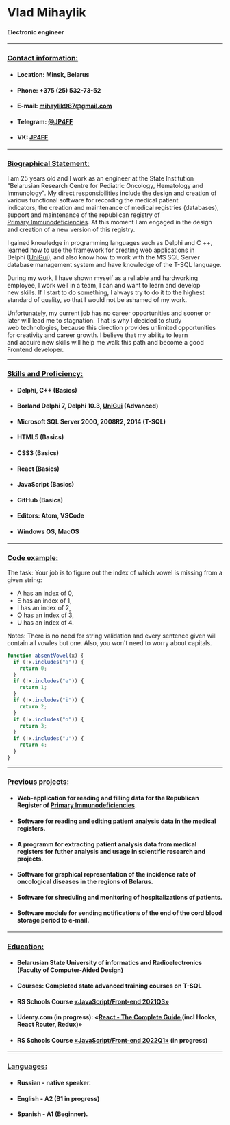 # Vlad Mihaylik

#### Electronic engineer

---

### [**Contact information:**](#contact-information)

- #### **Location:** Minsk, Belarus
- #### **Phone:** +375 (25) 532-73-52
- #### **E-mail:** <mihaylik967@gmail.com>
- #### **Telegram:** [@JP4FF](https://t.me/jp4ff "Telegram Site")
- #### **VK:** [JP4FF](https://vk.com/jp4ff "VK Site")

---

### [**Biographical Statement:**](#biographical-statement)

I am 25 years old and I work as an engineer at the State Institution "Belarusian Research Centre for Pediatric Oncology, Hematology and  
Immunology". My direct responsibilities include the design and creation of various functional software for recording the medical patient  
indicators, the creation and maintenance of medical registries (databases), support and maintenance of the republican registry of  
[Primary Immunodeficiencies](http://178.124.197.87/imreg/). At this moment I am engaged in the design and creation of a new version of this registry.

I gained knowledge in programming languages such as Delphi and C ++, learned how to use the framework for creating web applications in  
Delphi ([UniGui](http://www.unigui.com/)), and also know how to work with the MS SQL Server database management system and have knowledge of the T-SQL language.

During my work, I have shown myself as a reliable and hardworking employee, I work well in a team, I can and want to learn and develop  
new skills. If I start to do something, I always try to do it to the highest standard of quality, so that I would not be ashamed of my work.

Unfortunately, my current job has no career opportunities and sooner or later will lead me to stagnation. That is why I decided to study  
web technologies, because this direction provides unlimited opportunities for creativity and career growth. I believe that my ability to learn  
and acquire new skills will help me walk this path and become a good Frontend developer.

---

### [**Skills and Proficiency:**](#skills-and-proficiency)

- #### Delphi, C++ (Basics)
- #### Borland Delphi 7, Delphi 10.3, [UniGui](http://www.unigui.com/) (Advanced)
- #### Microsoft SQL Server 2000, 2008R2, 2014 (T-SQL)
- #### HTML5 (Basics)
- #### CSS3 (Basics)
- #### React (Basics)
- #### JavaScript (Basics)
- #### GitHub (Basics)
- #### Editors: Atom, VSCode
- #### Windows OS, MacOS

---

### [**Code example:**](#code-examples)

The task: Your job is to figure out the index of which vowel is missing from a given string:

- A has an index of 0,
- E has an index of 1,
- I has an index of 2,
- O has an index of 3,
- U has an index of 4.

Notes: There is no need for string validation and every sentence given will contain all vowles but one. Also, you won't need to worry about capitals.

```js
function absentVowel(x) {
  if (!x.includes("a")) {
    return 0;
  }
  if (!x.includes("e")) {
    return 1;
  }
  if (!x.includes("i")) {
    return 2;
  }
  if (!x.includes("o")) {
    return 3;
  }
  if (!x.includes("u")) {
    return 4;
  }
}
```

---

### [**Previous projects:**](#projects)

- #### Web-application for reading and filling data for the Republican Register of [Primary Immunodeficiencies](http://178.124.197.87/imreg/).
- #### Software for reading and editing patient analysis data in the medical registers.
- #### A programm for extracting patient analysis data from medical registers for futher analysis and usage in scientific research and projects.
- #### Software for graphical representation of the incidence rate of oncological diseases in the regions of Belarus.
- #### Software for shreduling and monitoring of hospitalizations of patients.
- #### Software module for sending notifications of the end of the cord blood storage period to e-mail.

---

### [**Education:**](#education)

- #### Belarusian State University of informatics and Radioelectronics (Faculty of Computer-Aided Design)
- #### Courses: Completed state advanced training courses on T-SQL
- #### RS Schools Course [«JavaScript/Front-end 2021Q3»](https://rs.school/js/)
- #### Udemy.com (in progress): «[React - The Complete Guide ](https://www.udemy.com/course/react-the-complete-guide-incl-redux/) (incl Hooks, React Router, Redux)»
- #### RS Schools Course [«JavaScript/Front-end 2022Q1»](https://rs.school/js/) (in progress)

---

### [**Languages:**](#languages)

- #### Russian - native speaker.
- #### English - A2 (B1 in progress)
- #### Spanish - A1 (Beginner).
